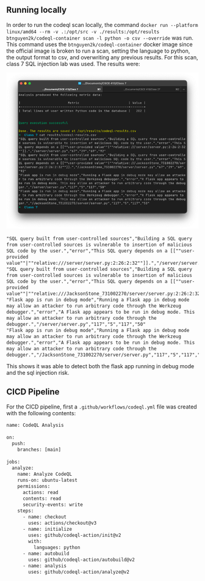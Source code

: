 ## Running locally

In order to run the codeql scan locally, the command `docker run --platform linux/amd64 --rm -v .:/opt/src -v ./results:/opt/results btnguyen2k/codeql-container scan -l python -o csv --override` was run. This command uses the `btnguyen2k/codeql-container` docker image since the official image is broken to run a scan, setting the language to python, the output format to csv, and overwriting any previous results. For this scan, class 7 SQL injection lab was used. The results were:

![](image.png)

```
"SQL query built from user-controlled sources","Building a SQL query from user-controlled sources is vulnerable to insertion of malicious SQL code by the user.","error","This SQL query depends on a [[""user-provided value""|""relative:///server/server.py:2:26:2:32""]].","/server/server.py","67","29","69","92"
"SQL query built from user-controlled sources","Building a SQL query from user-controlled sources is vulnerable to insertion of malicious SQL code by the user.","error","This SQL query depends on a [[""user-provided value""|""relative:///JacksonStone_731002270/server/server.py:2:26:2:32""]].","/JacksonStone_731002270/server/server.py","67","29","69","92"
"Flask app is run in debug mode","Running a Flask app in debug mode may allow an attacker to run arbitrary code through the Werkzeug debugger.","error","A Flask app appears to be run in debug mode. This may allow an attacker to run arbitrary code through the debugger.","/server/server.py","117","5","117","50"
"Flask app is run in debug mode","Running a Flask app in debug mode may allow an attacker to run arbitrary code through the Werkzeug debugger.","error","A Flask app appears to be run in debug mode. This may allow an attacker to run arbitrary code through the debugger.","/JacksonStone_731002270/server/server.py","117","5","117","50"
```

This shows it was able to detect both the flask app running in debug mode and the sql injection risk.

## CICD Pipeline

For the CICD pipeline, first a `.github/workflows/codeql.yml` file was created with the following contents:

```
name: CodeQL Analysis

on:
  push:
    branches: [main]

jobs:
  analyze:
    name: Analyze CodeQL
    runs-on: ubuntu-latest
    permissions:
      actions: read
      contents: read
      security-events: write
    steps:
      - name: checkout
        uses: actions/checkout@v3
      - name: initialize
        uses: github/codeql-action/init@v2
        with:
          languages: python
      - name: autobuild
        uses: github/codeql-action/autobuild@v2
      - name: analysis
        uses: github/codeql-action/analyze@v2
```


